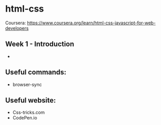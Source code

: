 # html-css

Coursera: https://www.coursera.org/learn/html-css-javascript-for-web-developers


## Week 1 - Introduction

-


## Useful commands:
  - browser-sync 
## Useful website:
  - Css-tricks.com
  - CodePen.io
  
